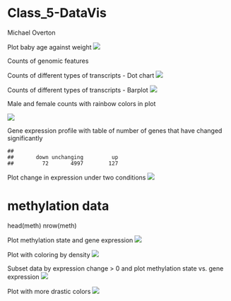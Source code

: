 Class\_5-DataVis
================
Michael Overton

Plot baby age against weight ![](Class_5-DataVis_files/figure-markdown_github/unnamed-chunk-1-1.png)

Counts of genomic features

Counts of different types of transcripts - Dot chart ![](Class_5-DataVis_files/figure-markdown_github/unnamed-chunk-3-1.png)

Counts of different types of transcripts - Barplot ![](Class_5-DataVis_files/figure-markdown_github/unnamed-chunk-4-1.png)

Male and female counts with rainbow colors in plot

![](Class_5-DataVis_files/figure-markdown_github/unnamed-chunk-5-1.png)

Gene expression profile with table of number of genes that have changed significantly

    ## 
    ##       down unchanging         up 
    ##         72       4997        127

Plot change in expression under two conditions ![](Class_5-DataVis_files/figure-markdown_github/unnamed-chunk-7-1.png)

methylation data
================

head(meth) nrow(meth)

Plot methylation state and gene expression ![](Class_5-DataVis_files/figure-markdown_github/unnamed-chunk-8-1.png)

Plot with coloring by density ![](Class_5-DataVis_files/figure-markdown_github/unnamed-chunk-9-1.png)

Subset data by expression change &gt; 0 and plot methylation state vs. gene expression ![](Class_5-DataVis_files/figure-markdown_github/unnamed-chunk-10-1.png)

Plot with more drastic colors ![](Class_5-DataVis_files/figure-markdown_github/unnamed-chunk-11-1.png)
